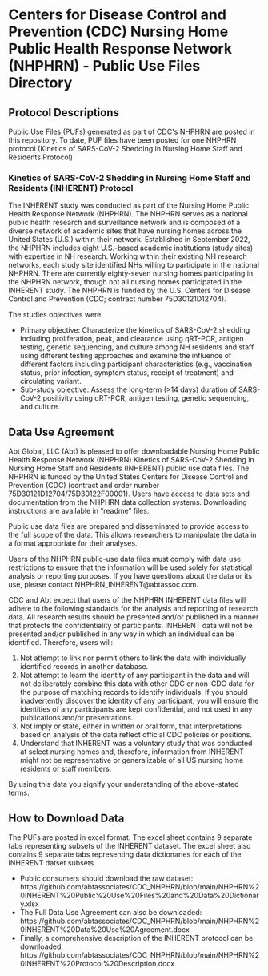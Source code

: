 <h1>Centers for Disease Control and Prevention (CDC) Nursing Home Public Health Response Network (NHPHRN) - Public Use Files Directory</h1>
                                                                                      
<h2>Protocol Descriptions</h2>
Public Use Files (PUFs) generated as part of CDC's NHPHRN are posted in this repository.  To date, PUF files have been posted for one NHPHRN protocol (Kinetics of SARS-CoV-2 Shedding in Nursing Home Staff and Residents Protocol)


<h3>Kinetics of SARS-CoV-2 Shedding in Nursing Home Staff and Residents (INHERENT) Protocol</h3>

<p>The INHERENT study was conducted as part of the Nursing Home Public Health Response Network (NHPHRN). The NHPHRN serves as a national public health research and surveillance network and is composed of a diverse network of academic sites that have nursing homes across the United States (U.S.) within their network. Established in September 2022, the NHPHRN includes eight U.S.-based academic institutions (study sites) with expertise in NH research. Working within their existing NH research networks, each study site identified NHs willing to participate in the national NHPHRN. There are currently eighty-seven nursing homes participating in the NHPHRN network, though not all nursing homes participated in the INHERENT study. The NHPHRN is funded by the U.S. Centers for Disease Control and Prevention (CDC; contract number 75D30121D12704).</p>

<p>The studies objectives were: 
  <ul>
    <li>Primary objective: Characterize the kinetics of SARS-CoV-2 shedding including proliferation, peak, and clearance using qRT-PCR, antigen testing, genetic sequencing, and culture among NH residents and staff using different testing approaches and examine the influence of different factors including participant characteristics (e.g., vaccination status, prior infection, symptom status, receipt of treatment) and circulating variant. </li>
    <li>Sub-study objective: Assess the long-term (>14 days) duration of SARS-CoV-2 positivity using qRT-PCR, antigen testing, genetic sequencing, and culture. </li>
  </ul>
</p>

<h2>Data Use Agreement</h2>
<p></p>Abt Global, LLC (Abt) is pleased to offer downloadable Nursing Home Public Health Response Network (NHPHRN) Kinetics of SARS-CoV-2 Shedding in Nursing Home Staff and Residents (INHERENT) public use data files. The NHPHRN is funded by the United States Centers for Disease Control and Prevention (CDC) (contract and order number 75D30121D12704/75D30122F00001). Users have access to data sets and documentation from the NHPHRN data collection systems. Downloading instructions are available in “readme” files.</p>

<p>Public use data files are prepared and disseminated to provide access to the full scope of the data. This allows researchers to manipulate the data in a format appropriate for their analyses. </p>

<p>Users of the NHPHRN public-use data files must comply with data use restrictions to ensure that the information will be used solely for statistical analysis or reporting purposes. If you have questions about the data or its use, please contact NHPHRN_INHERENT@abtassoc.com.</p>

<p>CDC and Abt expect that users of the NHPHRN INHERENT data files will adhere to the following standards for the analysis and reporting of research data. All research results should be presented and/or published in a manner that protects the confidentiality of participants. INHERENT data will not be presented and/or published in any way in which an individual can be identified. Therefore, users will:
<ol>
<li>Not attempt to link nor permit others to link the data with individually identified records in another database.</li>
<li>	Not attempt to learn the identity of any participant in the data and will not deliberately combine this data with other CDC or non-CDC data for the purpose of matching records to identify individuals. If you should inadvertently discover the identity of any participant, you will ensure the identities of any participants are kept confidential, and not used in any publications and/or presentations.</li>
<li>Not imply or state, either in written or oral form, that interpretations based on analysis of the data reflect official CDC policies or positions.</li>
<li>Understand that INHERENT was a voluntary study that was conducted at select nursing homes and, therefore, information from INHERENT might not be representative or generalizable of all US nursing home residents or staff members.</li>
</ol></p>
<p></p>By using this data you signify your understanding of the above-stated terms.</p>

<h2>How to Download Data</h2>
<p>The PUFs are posted in excel format.  The excel sheet contains 9 separate tabs representing subsets of the INHERENT dataset. The excel sheet also contains 9 separate tabs representing data dictionaries for each of the INHERENT datset subsets.

<ul>
<li>Public consumers should download the raw dataset: https://github.com/abtassociates/CDC_NHPHRN/blob/main/NHPHRN%20INHERENT%20Public%20Use%20Files%20and%20Data%20Dictionary.xlsx</li>
<li>The Full Data Use Agreement can also be downloaded: https://github.com/abtassociates/CDC_NHPHRN/blob/main/NHPHRN%20INHERENT%20Data%20Use%20Agreement.docx</li>
<li>Finally, a comprehensive description of the INHERENT protocol can be downloaded: https://github.com/abtassociates/CDC_NHPHRN/blob/main/NHPHRN%20INHERENT%20Protocol%20Description.docx</li>
</ul>

</p>




